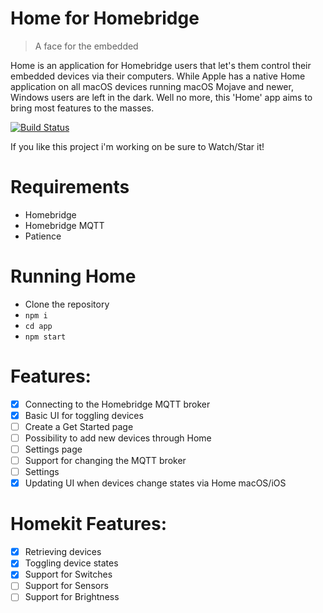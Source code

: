 # Home for Homebridge
> A face for the embedded

Home is an application for Homebridge users that let's them control their embedded devices via their computers. While Apple has a native Home application on all macOS devices running macOS Mojave and newer, Windows users are left in the dark. Well no more, this 'Home' app aims to bring most features to the masses.

[![Build Status](https://travis-ci.com/LawyerMorty97/YTDLapp.svg?token=cuZyxzPpztjXPKTE1kbN&branch=master)](https://travis-ci.com/LawyerMorty97/YTDLapp)

If you like this project i'm working on be sure to Watch/Star it!

# Requirements
- Homebridge
- Homebridge MQTT
- Patience

# Running Home
- Clone the repository
- `npm i`
- `cd app`
- `npm start`

# Features:
- [x] Connecting to the Homebridge MQTT broker
- [x] Basic UI for toggling devices
- [ ] Create a Get Started page
- [ ] Possibility to add new devices through Home
- [ ] Settings page
- [ ] Support for changing the MQTT broker
- [ ] Settings
- [x] Updating UI when devices change states via Home macOS/iOS

# Homekit Features:
- [x] Retrieving devices
- [x] Toggling device states
- [x] Support for Switches
- [ ] Support for Sensors
- [ ] Support for Brightness
